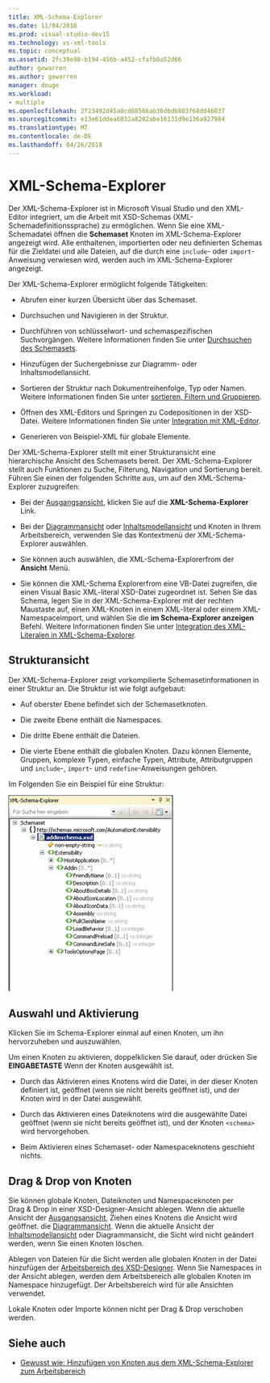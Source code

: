 ```yaml
---
title: XML-Schema-Explorer
ms.date: 11/04/2016
ms.prod: visual-studio-dev15
ms.technology: vs-xml-tools
ms.topic: conceptual
ms.assetid: 2fc39e98-b194-456b-a452-cfafb0a52d66
author: gewarren
ms.author: gewarren
manager: douge
ms.workload:
- multiple
ms.openlocfilehash: 2f23492d45a0cd88566ab36dbdb803f68dd46037
ms.sourcegitcommit: e13e61ddea6032a8282abe16131d9e136a927984
ms.translationtype: MT
ms.contentlocale: de-DE
ms.lasthandoff: 04/26/2018
---
```

# <a name="xml-schema-explorer"></a>XML-Schema-Explorer

Der XML-Schema-Explorer ist in Microsoft Visual Studio und den XML-Editor integriert, um die Arbeit mit XSD-Schemas (XML-Schemadefinitionssprache) zu ermöglichen. Wenn Sie eine XML-Schemadatei öffnen die **Schemaset** Knoten im XML-Schema-Explorer angezeigt wird. Alle enthaltenen, importierten oder neu definierten Schemas für die Zieldatei und alle Dateien, auf die durch eine `include`- oder `import`-Anweisung verwiesen wird, werden auch im XML-Schema-Explorer angezeigt.

 Der XML-Schema-Explorer ermöglicht folgende Tätigkeiten:

-   Abrufen einer kurzen Übersicht über das Schemaset.

-   Durchsuchen und Navigieren in der Struktur.

-   Durchführen von schlüsselwort- und schemaspezifischen Suchvorgängen. Weitere Informationen finden Sie unter [Durchsuchen des Schemasets](../xml-tools/searching-the-schema-set.md).

-   Hinzufügen der Suchergebnisse zur Diagramm- oder Inhaltsmodellansicht.

-   Sortieren der Struktur nach Dokumentreihenfolge, Typ oder Namen. Weitere Informationen finden Sie unter [sortieren, Filtern und Gruppieren](../xml-tools/sorting-filtering-and-grouping-xml-schema-explorer.md).

-   Öffnen des XML-Editors und Springen zu Codepositionen in der XSD-Datei. Weitere Informationen finden Sie unter [Integration mit XML-Editor](../xml-tools/integration-with-xml-editor.md).

-   Generieren von Beispiel-XML für globale Elemente.

Der XML-Schema-Explorer stellt mit einer Strukturansicht eine hierarchische Ansicht des Schemasets bereit. Der XML-Schema-Explorer stellt auch Funktionen zu Suche, Filterung, Navigation und Sortierung bereit. Führen Sie einen der folgenden Schritte aus, um auf den XML-Schema-Explorer zuzugreifen:

-   Bei der [Ausgangsansicht](../xml-tools/start-view.md), klicken Sie auf die **XML-Schema-Explorer** Link.

-   Bei der [Diagrammansicht](../xml-tools/graph-view.md) oder [Inhaltsmodellansicht](../xml-tools/content-model-view.md) und Knoten in Ihrem Arbeitsbereich, verwenden Sie das Kontextmenü der XML-Schema-Explorer auswählen.

-   Sie können auch auswählen, die XML-Schema-Explorerfrom der **Ansicht** Menü.

-   Sie können die XML-Schema Explorerfrom eine VB-Datei zugreifen, die einen Visual Basic XML-literal XSD-Datei zugeordnet ist. Sehen Sie das Schema, legen Sie in der XML-Schema-Explorer mit der rechten Maustaste auf, einen XML-Knoten in einem XML-literal oder einem XML-Namespaceimport, und wählen Sie die **im Schema-Explorer anzeigen** Befehl. Weitere Informationen finden Sie unter [Integration des XML-Literalen in XML-Schema-Explorer](../xml-tools/integration-of-xml-literals-with-xml-schema-explorer.md).

## <a name="tree-view"></a>Strukturansicht
 Der XML-Schema-Explorer zeigt vorkompilierte Schemasetinformationen in einer Struktur an. Die Struktur ist wie folgt aufgebaut:

-   Auf oberster Ebene befindet sich der Schemasetknoten.

-   Die zweite Ebene enthält die Namespaces.

-   Die dritte Ebene enthält die Dateien.

-   Die vierte Ebene enthält die globalen Knoten. Dazu können Elemente, Gruppen, komplexe Typen, einfache Typen, Attribute, Attributgruppen und `include`-, `import`- und `redefine`-Anweisungen gehören.

Im Folgenden Sie ein Beispiel für eine Struktur:

![XML-Schema-Explorer](../xml-tools/media/xmlschemaexplorer.gif "XMLSchemaExplorer")

## <a name="selection-and-activation"></a>Auswahl und Aktivierung
 Klicken Sie im Schema-Explorer einmal auf einen Knoten, um ihn hervorzuheben und auszuwählen.

 Um einen Knoten zu aktivieren, doppelklicken Sie darauf, oder drücken Sie **EINGABETASTE** Wenn der Knoten ausgewählt ist.

-   Durch das Aktivieren eines Knotens wird die Datei, in der dieser Knoten definiert ist, geöffnet (wenn sie nicht bereits geöffnet ist), und der Knoten wird in der Datei ausgewählt.

-   Durch das Aktivieren eines Dateiknotens wird die ausgewählte Datei geöffnet (wenn sie nicht bereits geöffnet ist), und der Knoten `<schema>` wird hervorgehoben.

-   Beim Aktivieren eines Schemaset- oder Namespaceknotens geschieht nichts.

## <a name="draging-and-dropping-nodes"></a>Drag & Drop von Knoten
 Sie können globale Knoten, Dateiknoten und Namespaceknoten per Drag & Drop in einer XSD-Designer-Ansicht ablegen. Wenn die aktuelle Ansicht der [Ausgangsansicht](../xml-tools/start-view.md), Ziehen eines Knotens die Ansicht wird geöffnet. die [Diagrammansicht](../xml-tools/graph-view.md). Wenn die aktuelle Ansicht der [Inhaltsmodellansicht](../xml-tools/content-model-view.md) oder Diagrammansicht, die Sicht wird nicht geändert werden, wenn Sie einen Knoten löschen.

 Ablegen von Dateien für die Sicht werden alle globalen Knoten in der Datei hinzufügen der [Arbeitsbereich des XSD-Designer](../xml-tools/xml-schema-designer-workspace.md). Wenn Sie Namespaces in der Ansicht ablegen, werden dem Arbeitsbereich alle globalen Knoten im Namespace hinzugefügt. Der Arbeitsbereich wird für alle Ansichten verwendet.

 Lokale Knoten oder Importe können nicht per Drag & Drop verschoben werden.

## <a name="see-also"></a>Siehe auch

- [Gewusst wie: Hinzufügen von Knoten aus dem XML-Schema-Explorer zum Arbeitsbereich](../xml-tools/how-to-add-nodes-to-the-workspace-from-the-xml-schema-explorer.md)